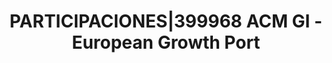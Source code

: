---
layout: asset
title: PARTICIPACIONES|399968 ACM GI - European Growth Port
isin: LU0528103707
---